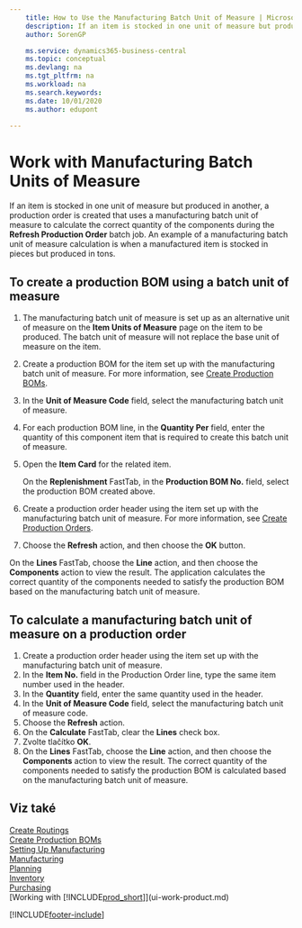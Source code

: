 ```yaml
---
    title: How to Use the Manufacturing Batch Unit of Measure | Microsoft Docs
    description: If an item is stocked in one unit of measure but produced in another, then the production order must be use a manufacturing batch unit of measure to calculate the correct quantity of components. An example of a manufacturing batch unit of measure calculation is when a manufactured item is stocked in pieces but produced in tons.
    author: SorenGP

    ms.service: dynamics365-business-central
    ms.topic: conceptual
    ms.devlang: na
    ms.tgt_pltfrm: na
    ms.workload: na
    ms.search.keywords:
    ms.date: 10/01/2020
    ms.author: edupont

---
```

# Work with Manufacturing Batch Units of Measure
If an item is stocked in one unit of measure but produced in another, a production order is created that uses a manufacturing batch unit of measure to calculate the correct quantity of the components during the **Refresh Production Order** batch job. An example of a manufacturing batch unit of measure calculation is when a manufactured item is stocked in pieces but produced in tons.

## To create a production BOM using a batch unit of measure
1. The manufacturing batch unit of measure is set up as an alternative unit of measure on the **Item Units of Measure** page on the item to be produced. The batch unit of measure will not replace the base unit of measure on the item.
2. Create a production BOM for the item set up with the manufacturing batch unit of measure. For more information, see [Create Production BOMs](production-how-to-create-production-boms.md).
3. In the **Unit of Measure Code** field, select the manufacturing batch unit of measure.
4. For each production BOM line, in the **Quantity Per** field, enter the quantity of this component item that is required to create this batch unit of measure.
5. Open the **Item Card** for the related item.

   On the **Replenishment** FastTab, in the **Production BOM No.** field, select the production BOM created above.
6. Create a production order header using the item set up with the manufacturing batch unit of measure. For more information, see [Create Production Orders](production-how-to-create-production-orders.md).
7. Choose the **Refresh** action, and then choose  the **OK** button.

On the **Lines** FastTab, choose the **Line** action, and then choose the **Components** action to view the result. The application calculates the correct quantity of the components needed to satisfy the production BOM based on the manufacturing batch unit of measure.

## To calculate a manufacturing batch unit of measure on a production order
1. Create a production order header using the item set up with the manufacturing batch unit of measure.
2. In the **Item No.** field in the Production Order line, type the same item number used in the header.
3. In the **Quantity** field, enter the same quantity used in the header.
4. In the **Unit of Measure Code** field, select the manufacturing batch unit of measure code.
5. Choose the **Refresh** action.
6. On the **Calculate** FastTab, clear the **Lines** check box.
7. Zvolte tlačítko **OK**.
8. On the **Lines** FastTab, choose the **Line** action, and then choose the **Components** action to view the result. The correct quantity of the components needed to satisfy the production BOM is calculated based on the manufacturing batch unit of measure.

## Viz také
[Create Routings](production-how-to-create-routings.md)  
[Create Production BOMs](production-how-to-create-production-boms.md)     
[Setting Up Manufacturing](production-configure-production-processes.md)  
[Manufacturing](production-manage-manufacturing.md)    
[Planning](production-planning.md)   
[Inventory](inventory-manage-inventory.md)  
[Purchasing](purchasing-manage-purchasing.md)  
[Working with [!INCLUDE[prod_short](includes/prod_short.md)]](ui-work-product.md)


[!INCLUDE[footer-include](includes/footer-banner.md)]